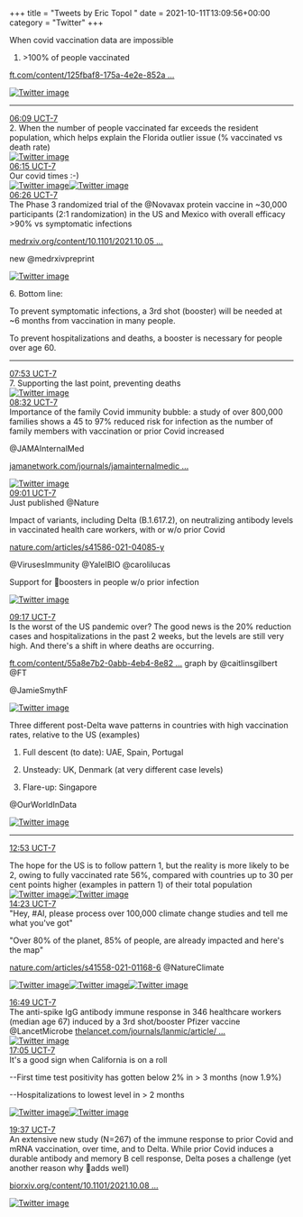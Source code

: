 +++
title = "Tweets by Eric Topol " 
date = 2021-10-11T13:09:56+00:00
category = "Twitter"
+++
<div class="thread"> 
<div class="thread-content"> 
When covid vaccination data are impossible 

1. &gt;100% of people vaccinated

<a href="https://www.ft.com/content/125fbaf8-175a-4e2e-852a-9995ca5176b2" target="_blank" rel="noreferer">ft.com/content/125fbaf8-175a-4e2e-852a ...</a> 
 </div> 
<a href="/twitter/erictopol/images/FBa59heVcAI3QI6.jpg"  ><img src="/twitter/erictopol/images/FBa59heVcAI3QI6.jpg" alt="Twitter image" ></img></a><hr><div class="profile"> 
<a href="https://twitter.com/erictopol/status/1447550036582141960" target="_blank" rel="noreferer">06:09 UCT-7</a> 
</div> 
<div class="content"> 
2. When the number of people vaccinated far exceeds the resident population, which helps explain the Florida outlier issue (% vaccinated vs death rate) </div> 
<a href="/twitter/erictopol/images/FBa6lQ3VUAIwmb5.jpg"  ><img src="/twitter/erictopol/images/FBa6lQ3VUAIwmb5.jpg" alt="Twitter image" ></img></a></div> 
<div class="tweet"> 
<div class="profile"> 
<a href="https://twitter.com/erictopol/status/1447551481637314563" target="_blank" rel="noreferer">06:15 UCT-7</a> 
</div> 
<div class="content"> 
Our covid times :-) </div> 
<a href="/twitter/erictopol/images/FBa8RO6VIAMw1Nx.jpg"  ><img src="/twitter/erictopol/images/FBa8RO6VIAMw1Nx.jpg" alt="Twitter image" ></img></a><a href="/twitter/erictopol/images/FBa8TR2UUAAKLsj.png"  ><img src="/twitter/erictopol/images/FBa8TR2UUAAKLsj.png" alt="Twitter image" ></img></a></div> 
<div class="tweet"> 
<div class="profile"> 
<a href="https://twitter.com/erictopol/status/1447554223105708035" target="_blank" rel="noreferer">06:26 UCT-7</a> 
</div> 
<div class="content"> 
The Phase 3 randomized trial of the @Novavax protein vaccine in ~30,000 participants (2:1 randomization) in the US and Mexico with overall efficacy &gt;90% vs symptomatic infections

<a href="https://www.medrxiv.org/content/10.1101/2021.10.05.21264567v1" target="_blank" rel="noreferer">medrxiv.org/content/10.1101/2021.10.05 ...</a> 


new @medrxivpreprint </div> 
<a href="/twitter/erictopol/images/FBa-ZivVIAAq__N.jpg"  ><img src="/twitter/erictopol/images/FBa-ZivVIAAq__N.jpg" alt="Twitter image" ></img></a></div> 
<div class="thread"> 
<div class="thread-content"> 
6. Bottom line: 

To prevent symptomatic infections, a 3rd shot (booster) will be needed at ~6 months from vaccination in many people.

To prevent hospitalizations and deaths, a booster is necessary for people over age 60.</div> 
<hr><div class="profile"> 
<a href="https://twitter.com/erictopol/status/1447576124939112451" target="_blank" rel="noreferer">07:53 UCT-7</a> 
</div> 
<div class="content"> 
7. Supporting the last point, preventing deaths </div> 
<a href="/twitter/erictopol/images/FBbSroKUcAI8rhx.jpg"  ><img src="/twitter/erictopol/images/FBbSroKUcAI8rhx.jpg" alt="Twitter image" ></img></a></div> 
<div class="tweet"> 
<div class="profile"> 
<a href="https://twitter.com/erictopol/status/1447585910321659912" target="_blank" rel="noreferer">08:32 UCT-7</a> 
</div> 
<div class="content"> 
Importance of the family Covid immunity bubble: a study of over 800,000 families shows a 45 to 97% reduced risk for infection as the number of family members with vaccination or prior Covid increased

@JAMAInternalMed 

<a href="https://jamanetwork.com/journals/jamainternalmedicine/fullarticle/2785141" target="_blank" rel="noreferer">jamanetwork.com/journals/jamainternalmedic ...</a> 
 </div> 
<a href="/twitter/erictopol/images/FBbTKKXVQAEE1uJ.jpg"  ><img src="/twitter/erictopol/images/FBbTKKXVQAEE1uJ.jpg" alt="Twitter image" ></img></a></div> 
<div class="tweet"> 
<div class="profile"> 
<a href="https://twitter.com/erictopol/status/1447593088105390085" target="_blank" rel="noreferer">09:01 UCT-7</a> 
</div> 
<div class="content"> 
Just published @Nature 

Impact of variants, including Delta (B.1.617.2), on neutralizing antibody levels in vaccinated health care workers, with or w/o prior Covid

<a href="https://www.nature.com/articles/s41586-021-04085-y" target="_blank" rel="noreferer">nature.com/articles/s41586-021-04085-y</a> 


@VirusesImmunity @YaleIBIO @carolilucas

Support for 💉boosters in people w/o prior infection </div> 
<a href="/twitter/erictopol/images/FBbhl5OVgAEUOjb.jpg"  ><img src="/twitter/erictopol/images/FBbhl5OVgAEUOjb.jpg" alt="Twitter image" ></img></a></div> 
<div class="tweet"> 
<div class="profile"> 
<a href="https://twitter.com/erictopol/status/1447597310075031556" target="_blank" rel="noreferer">09:17 UCT-7</a> 
</div> 
<div class="content"> 
Is the worst of the US pandemic over? The good news is the 20% reduction cases and hospitalizations in the past 2 weeks, but the levels are still very high. And there's a shift in where deaths are occurring.

<a href="https://www.ft.com/content/55a8e7b2-0abb-4eb4-8e82-726dc2ba13e1" target="_blank" rel="noreferer">ft.com/content/55a8e7b2-0abb-4eb4-8e82 ...</a> 
 graph by @caitlinsgilbert @FT

@JamieSmythF </div> 
<a href="/twitter/erictopol/images/FBbkfYzVEAcmQJF.jpg"  ><img src="/twitter/erictopol/images/FBbkfYzVEAcmQJF.jpg" alt="Twitter image" ></img></a></div> 
<div class="thread"> 
<div class="thread-content"> 
Three different post-Delta wave patterns in countries with high vaccination rates, relative to the US (examples)

1.  Full descent (to date): UAE, Spain, Portugal

2. Unsteady: UK, Denmark (at very different case levels)

3. Flare-up: Singapore

@OurWorldInData </div> 
<a href="/twitter/erictopol/images/FBcBsvdVkAQMwip.jpg"  ><img src="/twitter/erictopol/images/FBcBsvdVkAQMwip.jpg" alt="Twitter image" ></img></a><hr><div class="profile"> 
<a href="https://twitter.com/erictopol/status/1447651632309669890" target="_blank" rel="noreferer">12:53 UCT-7</a> 
</div> 
<div class="content"> 
The hope for the US is to follow pattern 1, but the reality is more likely to be 2, owing to fully vaccinated rate 56%, compared with countries up to 30 per cent points higher (examples in pattern 1) of their total population </div> 
<a href="/twitter/erictopol/images/FBcWpRUVgAU4g5J.jpg"  ><img src="/twitter/erictopol/images/FBcWpRUVgAU4g5J.jpg" alt="Twitter image" ></img></a><a href="/twitter/erictopol/images/FBcXe7rVIAMB1xo.jpg"  ><img src="/twitter/erictopol/images/FBcXe7rVIAMB1xo.jpg" alt="Twitter image" ></img></a></div> 
<div class="tweet"> 
<div class="profile"> 
<a href="https://twitter.com/erictopol/status/1447674308680040450" target="_blank" rel="noreferer">14:23 UCT-7</a> 
</div> 
<div class="content"> 
"Hey, #AI, please process over 100,000 climate change studies and tell me what you've got"

"Over 80% of the planet, 85% of people, are already impacted and here's the map"

<a href="https://www.nature.com/articles/s41558-021-01168-6" target="_blank" rel="noreferer">nature.com/articles/s41558-021-01168-6</a> 
 @NatureClimate </div> 
<a href="/twitter/erictopol/images/FBcr_DvVUAExY8e.jpg"  ><img src="/twitter/erictopol/images/FBcr_DvVUAExY8e.jpg" alt="Twitter image" ></img></a><a href="/twitter/erictopol/images/FBcr5fYVgAAuJTA.jpg"  ><img src="/twitter/erictopol/images/FBcr5fYVgAAuJTA.jpg" alt="Twitter image" ></img></a><a href="/twitter/erictopol/images/FBcr7DYVcAICk2m.jpg"  ><img src="/twitter/erictopol/images/FBcr7DYVcAICk2m.jpg" alt="Twitter image" ></img></a></div> 
<div class="tweet"> 
<div class="profile"> 
<a href="https://twitter.com/erictopol/status/1447711106424664066" target="_blank" rel="noreferer">16:49 UCT-7</a> 
</div> 
<div class="content"> 
The anti-spike IgG antibody immune response in 346 healthcare workers (median age 67) induced by a 3rd shot/booster Pfizer vaccine @LancetMicrobe <a href="https://www.thelancet.com/journals/lanmic/article/PIIS2666-5247(21)00272-X/fulltext" target="_blank" rel="noreferer">thelancet.com/journals/lanmic/article/ ...</a> 
 </div> 
<a href="/twitter/erictopol/images/FBdM41GVcAEBd6u.jpg"  ><img src="/twitter/erictopol/images/FBdM41GVcAEBd6u.jpg" alt="Twitter image" ></img></a></div> 
<div class="tweet"> 
<div class="profile"> 
<a href="https://twitter.com/erictopol/status/1447714993831505922" target="_blank" rel="noreferer">17:05 UCT-7</a> 
</div> 
<div class="content"> 
It's a good sign when California is on a roll 

--First time test positivity has gotten below 2% in &gt; 3 months (now 1.9%)

--Hospitalizations to lowest level in &gt; 2 months </div> 
<a href="/twitter/erictopol/images/FBdRCuQVEAEeMVd.jpg"  ><img src="/twitter/erictopol/images/FBdRCuQVEAEeMVd.jpg" alt="Twitter image" ></img></a><a href="/twitter/erictopol/images/FBdQtvjVEAItPwr.jpg"  ><img src="/twitter/erictopol/images/FBdQtvjVEAItPwr.jpg" alt="Twitter image" ></img></a></div> 
<div class="tweet"> 
<div class="profile"> 
<a href="https://twitter.com/erictopol/status/1447753366440841217" target="_blank" rel="noreferer">19:37 UCT-7</a> 
</div> 
<div class="content"> 
An extensive new study (N=267) of the immune response to prior Covid and mRNA vaccination, over time, and to Delta. While prior Covid induces a durable antibody and memory B cell response, Delta poses a challenge (yet another reason why 💉adds well)

<a href="https://www.biorxiv.org/content/10.1101/2021.10.08.463699v1" target="_blank" rel="noreferer">biorxiv.org/content/10.1101/2021.10.08 ...</a> 
 </div> 
<a href="/twitter/erictopol/images/FBdzrsDVQAEoafn.jpg"  ><img src="/twitter/erictopol/images/FBdzrsDVQAEoafn.jpg" alt="Twitter image" ></img></a></div> 


